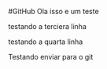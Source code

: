 #GitHub
Ola isso e um teste


testando a terciera linha 

testando a quarta linha

Testando enviar para o git
